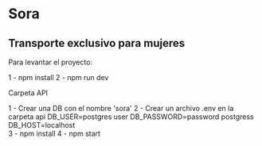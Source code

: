 # Sora
## Transporte exclusivo para mujeres

Para levantar el proyecto:

1 - npm install
2 - npm run dev

Carpeta API

1 - Crear una DB con el nombre 'sora'
2 - Crear un archivo .env en la carpeta api
    DB_USER=postgres user
    DB_PASSWORD=password postgress
    DB_HOST=localhost   
3 - npm install
4 - npm start



